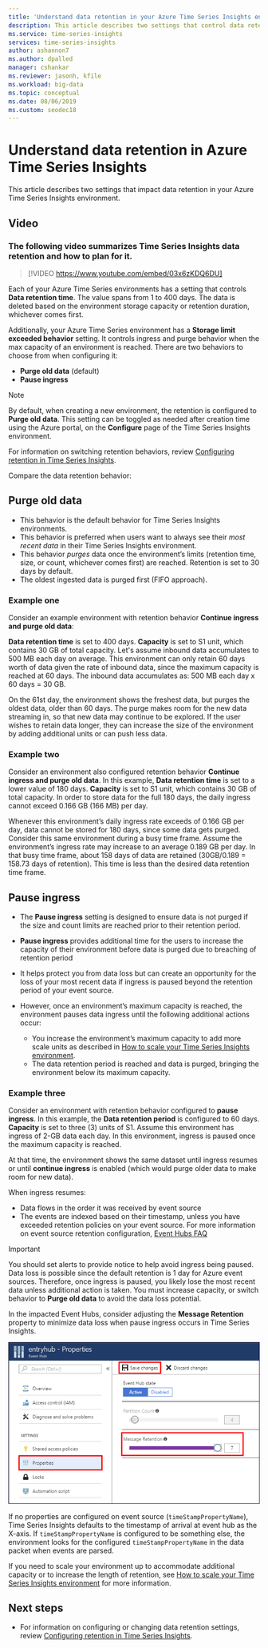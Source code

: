 ```yaml
---
title: 'Understand data retention in your Azure Time Series Insights environment | Microsoft Docs'
description: This article describes two settings that control data retention in your Azure Time Series Insights environment.
ms.service: time-series-insights
services: time-series-insights
author: ashannon7
ms.author: dpalled
manager: cshankar
ms.reviewer: jasonh, kfile
ms.workload: big-data
ms.topic: conceptual
ms.date: 08/06/2019
ms.custom: seodec18
---
```


# Understand data retention in Azure Time Series Insights

This article describes two settings that impact data retention in your Azure Time Series Insights environment.

## Video

### The following video summarizes Time Series Insights data retention and how to plan for it.</br>

> [!VIDEO https://www.youtube.com/embed/03x6zKDQ6DU]

Each of your Azure Time Series environments has a setting that controls **Data retention time**. The value spans from 1 to 400 days. The data is deleted based on the environment storage capacity or retention duration, whichever comes first.

Additionally, your Azure Time Series environment has a **Storage limit exceeded behavior** setting. It controls ingress and purge behavior when the max capacity of an environment is reached. There are two behaviors to choose from when configuring it:

- **Purge old data** (default)  
- **Pause ingress**

> [!NOTE]
> By default, when creating a new environment, the retention is configured to **Purge old data**. This setting can be toggled as needed after creation time using the Azure portal, on the **Configure** page of the Time Series Insights environment.

For information on switching retention behaviors, review [Configuring retention in Time Series Insights](time-series-insights-how-to-configure-retention.md).

Compare the data retention behavior:

## Purge old data

- This behavior is the default behavior for Time Series Insights environments.  
- This behavior is preferred when users want to always see their *most recent data* in their Time Series Insights environment.
- This behavior *purges* data once the environment’s limits (retention time, size, or count, whichever comes first) are reached. Retention is set to 30 days by default.
- The oldest ingested data is purged first (FIFO approach).

### Example one

Consider an example environment with retention behavior **Continue ingress and purge old data**:

**Data retention time** is set to 400 days. **Capacity** is set to S1 unit, which contains 30 GB of total capacity.   Let's assume inbound data accumulates to 500 MB each day on average. This environment can only retain 60 days worth of data given the rate of inbound data, since the maximum capacity is reached at 60 days. The inbound data accumulates as: 500 MB each day x 60 days = 30 GB.

On the 61st day, the environment shows the freshest data, but purges the oldest data, older than 60 days. The purge makes room for the new data streaming in, so that new data may continue to be explored. If the user wishes to retain data longer, they can increase the size of the environment by adding additional units or can push less data.  

### Example two

Consider an environment also configured retention behavior **Continue ingress and purge old data**. In this example, **Data retention time** is set to a lower value of 180 days. **Capacity** is set to S1 unit, which contains 30 GB of total capacity. In order to store data for the full 180 days, the daily ingress cannot exceed 0.166 GB (166 MB) per day.  

Whenever this environment’s daily ingress rate exceeds of 0.166 GB per day, data cannot be stored for 180 days, since some data gets purged. Consider this same environment during a busy time frame. Assume the environment’s ingress rate may increase to an average 0.189 GB per day. In that busy time frame, about 158 days of data are retained (30GB/0.189 = 158.73 days of retention). This time is less than the desired data retention time frame.

## Pause ingress

- The **Pause ingress** setting is designed to ensure data is not purged if the size and count limits are reached prior to their retention period.  
- **Pause ingress** provides additional time for the users to increase the capacity of their environment before data is purged due to breaching of retention period
- It helps protect you from data loss but can create an opportunity for the loss of your most recent data if ingress is paused beyond the retention period of your event source.
- However, once an environment’s maximum capacity is reached, the environment pauses data ingress until the following additional actions occur:

   - You increase the environment’s maximum capacity to add more scale units as described in [How to scale your Time Series Insights environment](time-series-insights-how-to-scale-your-environment.md).
   - The data retention period is reached and data is purged, bringing the environment below its maximum capacity.

### Example three

Consider an environment with retention behavior configured to **pause ingress**. In this example, the **Data retention period** is configured to 60 days. **Capacity** is set to three (3) units of S1. Assume this environment has ingress of 2-GB data each day. In this environment, ingress is paused once the maximum capacity is reached.

At that time, the environment shows the same dataset until ingress resumes or until **continue ingress** is enabled (which would purge older data to make room for new data).

When ingress resumes:

- Data flows in the order it was received by event source
- The events are indexed based on their timestamp, unless you have exceeded retention policies on your event source. For more information on event source retention configuration, [Event Hubs FAQ](../event-hubs/event-hubs-faq.md)

> [!IMPORTANT]
> You should set alerts to provide notice to help avoid ingress being paused. Data loss is possible since the default retention is 1 day for Azure event sources. Therefore, once ingress is paused, you likely lose the most recent data unless additional action is taken. You must increase capacity, or switch behavior to **Purge old data** to avoid the data loss potential.

In the impacted Event Hubs, consider adjusting the **Message Retention** property to minimize data loss when pause ingress occurs in Time Series Insights.

[![Event hub message retention.](media/time-series-insights-contepts-retention/event-hub-retention.png)](media/time-series-insights-contepts-retention/event-hub-retention.png#lightbox)

If no properties are configured on event source (`timeStampPropertyName`), Time Series Insights defaults to the timestamp of arrival at event hub as the X-axis. If `timeStampPropertyName` is configured to be something else, the environment looks for the configured `timeStampPropertyName` in the data packet when events are parsed.

If you need to scale your environment up to accommodate additional capacity or to increase the length of retention, see [How to scale your Time Series Insights environment](time-series-insights-how-to-scale-your-environment.md) for more information.  

## Next steps

- For information on configuring or changing data retention settings, review [Configuring retention in Time Series Insights](time-series-insights-how-to-configure-retention.md).
